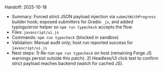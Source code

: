 Handoff: 2025-10-18

- Summary: Forced strict JSON payload injection via `submitWithProgress` builder hook; exposed submitters for Gradio `_js`, and added typings/error helper so `npm run typecheck` accepts the flow.
- Files: `javascript/ui.js`
- Commands: `npm run typecheck` (blocked in sandbox)
- Validation: Manual audit only; host run reported success for `javascript/ui.js`
- Next steps: 1) Re-run `npm run typecheck` on host (remaining Forge JS warnings persist outside this patch). 2) Headless/UI click test to confirm strict payload reaches backend (watch for cached JS).
